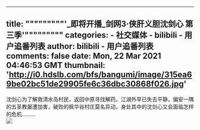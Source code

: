 
---
title: """""""""'_即将开播_剑网3·侠肝义胆沈剑心 第三季'"""""""""
categories: 
    - 社交媒体
    - bilibili - 用户追番列表
author: bilibili - 用户追番列表
comments: false
date: Mon, 22 Mar 2021 04:46:53 GMT
thumbnail: 'http://i0.hdslb.com/bfs/bangumi/image/315ea69be02bc51de29905fe6c36dbc30868f026.jpg'
---

<div>   
沈剑心为了解救清水岛村民，返回中原寻找解药。江湖外早已失去平静，偏安一隅的五圣教屡遭加害，破败的枫华谷村庄莫名异动，身处其中的沈剑心又会面临怎样的危机……...<br><img src="http://i0.hdslb.com/bfs/bangumi/image/315ea69be02bc51de29905fe6c36dbc30868f026.jpg" referrerpolicy="no-referrer">  
</div>
            